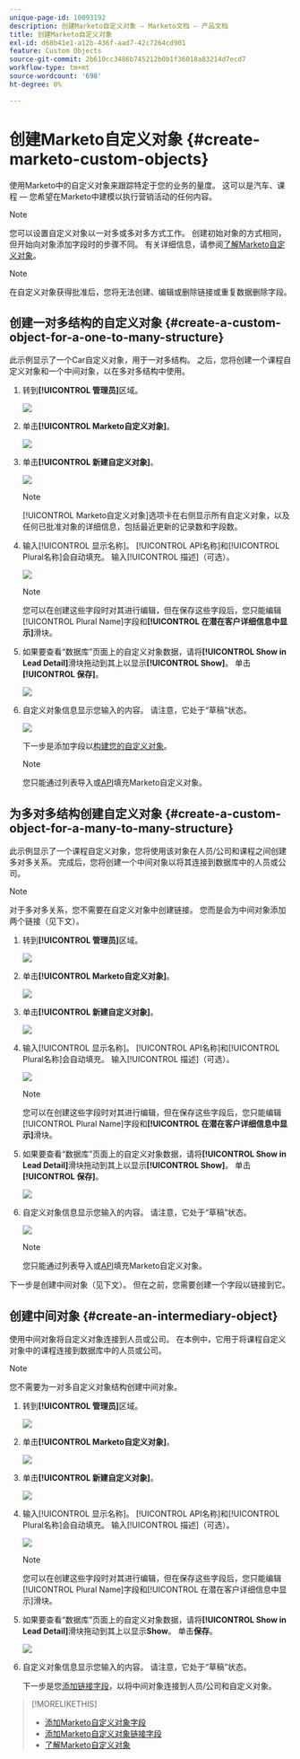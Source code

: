 ```yaml
---
unique-page-id: 10093192
description: 创建Marketo自定义对象 — Marketo文档 — 产品文档
title: 创建Marketo自定义对象
exl-id: d68b41e1-a12b-436f-aad7-42c7264cd901
feature: Custom Objects
source-git-commit: 2b610cc3486b745212b0b1f36018a83214d7ecd7
workflow-type: tm+mt
source-wordcount: '698'
ht-degree: 0%

---
```


# 创建Marketo自定义对象 {#create-marketo-custom-objects}

使用Marketo中的自定义对象来跟踪特定于您的业务的量度。 这可以是汽车、课程 — 您希望在Marketo中建模以执行营销活动的任何内容。

>[!NOTE]
>
>您可以设置自定义对象以一对多或多对多方式工作。 创建初始对象的方式相同，但开始向对象添加字段时的步骤不同。 有关详细信息，请参阅[了解Marketo自定义对象](/help/marketo/product-docs/administration/marketo-custom-objects/understanding-marketo-custom-objects.md)。

>[!NOTE]
>
>在自定义对象获得批准后，您将无法创建、编辑或删除链接或重复数据删除字段。

## 创建一对多结构的自定义对象 {#create-a-custom-object-for-a-one-to-many-structure}

此示例显示了一个Car自定义对象，用于一对多结构。 之后，您将创建一个课程自定义对象和一个中间对象，以在多对多结构中使用。

1. 转到&#x200B;**[!UICONTROL 管理员]**&#x200B;区域。

   ![](assets/create-marketo-custom-objects-1.png)

1. 单击&#x200B;**[!UICONTROL Marketo自定义对象]**。

   ![](assets/create-marketo-custom-objects-2.png)

1. 单击&#x200B;**[!UICONTROL 新建自定义对象]**。

   ![](assets/create-marketo-custom-objects-3.png)

   >[!NOTE]
   >
   >[!UICONTROL Marketo自定义对象]选项卡在右侧显示所有自定义对象，以及任何已批准对象的详细信息，包括最近更新的记录数和字段数。

1. 输入[!UICONTROL 显示名称]。 [!UICONTROL API名称]和[!UICONTROL Plural名称]会自动填充。 输入[!UICONTROL 描述]（可选）。

   ![](assets/create-marketo-custom-objects-4.png)

   >[!NOTE]
   >
   >您可以在创建这些字段时对其进行编辑，但在保存这些字段后，您只能编辑[!UICONTROL Plural Name]字段和&#x200B;**[!UICONTROL 在潜在客户详细信息中显示]**&#x200B;滑块。

1. 如果要查看“数据库”页面上的自定义对象数据，请将&#x200B;**[!UICONTROL Show in Lead Detail]**&#x200B;滑块拖动到其上以显示&#x200B;**[!UICONTROL Show]**。 单击&#x200B;**[!UICONTROL 保存]**。

   ![](assets/create-marketo-custom-objects-5.png)

1. 自定义对象信息显示您输入的内容。 请注意，它处于“草稿”状态。

   ![](assets/create-marketo-custom-objects-6.png)

   下一步是添加字段以[构建您的自定义对象](/help/marketo/product-docs/administration/marketo-custom-objects/add-marketo-custom-object-fields.md)。

   >[!NOTE]
   >
   >您只能通过列表导入或[API](https://experienceleague.adobe.com/en/docs/marketo-developer/marketo/rest/rest-api)填充Marketo自定义对象。

## 为多对多结构创建自定义对象 {#create-a-custom-object-for-a-many-to-many-structure}

此示例显示了一个课程自定义对象，您将使用该对象在人员/公司和课程之间创建多对多关系。 完成后，您将创建一个中间对象以将其连接到数据库中的人员或公司。

>[!NOTE]
>
>对于多对多关系，您不需要在自定义对象中创建链接。 您而是会为中间对象添加两个链接（见下文）。

1. 转到&#x200B;**[!UICONTROL 管理员]**&#x200B;区域。

   ![](assets/create-marketo-custom-objects-7.png)

1. 单击&#x200B;**[!UICONTROL Marketo自定义对象]**。

   ![](assets/create-marketo-custom-objects-8.png)

1. 单击&#x200B;**[!UICONTROL 新建自定义对象]**。

   ![](assets/create-marketo-custom-objects-9.png)

1. 输入[!UICONTROL 显示名称]。 [!UICONTROL API名称]和[!UICONTROL Plural名称]会自动填充。 输入[!UICONTROL 描述]（可选）。

   ![](assets/create-marketo-custom-objects-10.png)

   >[!NOTE]
   >
   >您可以在创建这些字段时对其进行编辑，但在保存这些字段后，您只能编辑[!UICONTROL Plural Name]字段和&#x200B;**[!UICONTROL 在潜在客户详细信息中显示]**&#x200B;滑块。

1. 如果要查看“数据库”页面上的自定义对象数据，请将&#x200B;**[!UICONTROL Show in Lead Detail]**&#x200B;滑块拖动到其上以显示&#x200B;**[!UICONTROL Show]**。 单击&#x200B;**[!UICONTROL 保存]**。

   ![](assets/create-marketo-custom-objects-11.png)

1. 自定义对象信息显示您输入的内容。 请注意，它处于“草稿”状态。

   ![](assets/create-marketo-custom-objects-12.png)

   >[!NOTE]
   >
   >您只能通过列表导入或[API](https://experienceleague.adobe.com/en/docs/marketo-developer/marketo/rest/rest-api)填充Marketo自定义对象。

下一步是创建中间对象（见下文）。 但在之前，您需要创建一个字段以链接到它。

## 创建中间对象 {#create-an-intermediary-object}

使用中间对象将自定义对象连接到人员或公司。 在本例中，它用于将课程自定义对象中的课程连接到数据库中的人员或公司。

>[!NOTE]
>
>您不需要为一对多自定义对象结构创建中间对象。

1. 转到&#x200B;**[!UICONTROL 管理员]**&#x200B;区域。

   ![](assets/create-marketo-custom-objects-13.png)

1. 单击&#x200B;**[!UICONTROL Marketo自定义对象]**。

   ![](assets/create-marketo-custom-objects-14.png)

1. 单击&#x200B;**[!UICONTROL 新建自定义对象]**。

   ![](assets/create-marketo-custom-objects-15.png)

1. 输入[!UICONTROL 显示名称]。 [!UICONTROL API名称]和[!UICONTROL Plural名称]会自动填充。 输入[!UICONTROL 描述]（可选）。

   ![](assets/create-marketo-custom-objects-16.png)

   >[!NOTE]
   >
   >您可以在创建这些字段时对其进行编辑，但在保存这些字段后，您只能编辑[!UICONTROL Plural Name]字段和[!UICONTROL 在潜在客户详细信息中显示]滑块。

1. 如果要查看“数据库”页面上的自定义对象数据，请将&#x200B;**[!UICONTROL Show in Lead Detail]**&#x200B;滑块拖动到其上以显示&#x200B;**Show**。 单击&#x200B;**保存**。

   ![](assets/create-marketo-custom-objects-17.png)

1. 自定义对象信息显示您输入的内容。 请注意，它处于“草稿”状态。

   下一步是您[添加链接字段](/help/marketo/product-docs/administration/marketo-custom-objects/add-marketo-custom-object-link-fields.md)，以将中间对象连接到人员/公司和自定义对象。

>[!MORELIKETHIS]
>
>* [添加Marketo自定义对象字段](/help/marketo/product-docs/administration/marketo-custom-objects/add-marketo-custom-object-fields.md)
>* [添加Marketo自定义对象链接字段](/help/marketo/product-docs/administration/marketo-custom-objects/add-marketo-custom-object-link-fields.md)
>* [了解Marketo自定义对象](/help/marketo/product-docs/administration/marketo-custom-objects/understanding-marketo-custom-objects.md)
